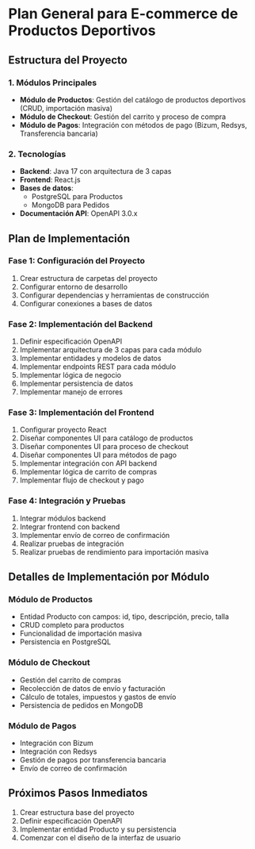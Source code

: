 # Plan General para E-commerce de Productos Deportivos

## Estructura del Proyecto

### 1. Módulos Principales
- **Módulo de Productos**: Gestión del catálogo de productos deportivos (CRUD, importación masiva)
- **Módulo de Checkout**: Gestión del carrito y proceso de compra
- **Módulo de Pagos**: Integración con métodos de pago (Bizum, Redsys, Transferencia bancaria)

### 2. Tecnologías
- **Backend**: Java 17 con arquitectura de 3 capas
- **Frontend**: React.js
- **Bases de datos**: 
  - PostgreSQL para Productos
  - MongoDB para Pedidos
- **Documentación API**: OpenAPI 3.0.x

## Plan de Implementación

### Fase 1: Configuración del Proyecto
1. Crear estructura de carpetas del proyecto
2. Configurar entorno de desarrollo
3. Configurar dependencias y herramientas de construcción
4. Configurar conexiones a bases de datos

### Fase 2: Implementación del Backend
1. Definir especificación OpenAPI
2. Implementar arquitectura de 3 capas para cada módulo
3. Implementar entidades y modelos de datos
4. Implementar endpoints REST para cada módulo
5. Implementar lógica de negocio
6. Implementar persistencia de datos
7. Implementar manejo de errores

### Fase 3: Implementación del Frontend
1. Configurar proyecto React
2. Diseñar componentes UI para catálogo de productos
3. Diseñar componentes UI para proceso de checkout
4. Diseñar componentes UI para métodos de pago
5. Implementar integración con API backend
6. Implementar lógica de carrito de compras
7. Implementar flujo de checkout y pago

### Fase 4: Integración y Pruebas
1. Integrar módulos backend
2. Integrar frontend con backend
3. Implementar envío de correo de confirmación
4. Realizar pruebas de integración
5. Realizar pruebas de rendimiento para importación masiva

## Detalles de Implementación por Módulo

### Módulo de Productos
- Entidad Producto con campos: id, tipo, descripción, precio, talla
- CRUD completo para productos
- Funcionalidad de importación masiva
- Persistencia en PostgreSQL

### Módulo de Checkout
- Gestión del carrito de compras
- Recolección de datos de envío y facturación
- Cálculo de totales, impuestos y gastos de envío
- Persistencia de pedidos en MongoDB

### Módulo de Pagos
- Integración con Bizum
- Integración con Redsys
- Gestión de pagos por transferencia bancaria
- Envío de correo de confirmación

## Próximos Pasos Inmediatos
1. Crear estructura base del proyecto
2. Definir especificación OpenAPI
3. Implementar entidad Producto y su persistencia
4. Comenzar con el diseño de la interfaz de usuario
